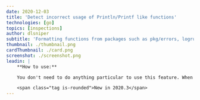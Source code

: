 ```yaml
---
date: 2020-12-03
title: 'Detect incorrect usage of Println/Printf like functions'
technologies: [go]
topics: [inspections]
author: dlsniper
subtitle: 'Formatting functions from packages such as pkg/errors, logrus or zap'
thumbnail: ./thumbnail.png
cardThumbnail: ./card.png
screenshot: ./screenshot.png
leadin: |
    **How to use:**

    You don't need to do anything particular to use this feature. When using any output formatting function which is similar to _fmt.Printf/fmt.Println_ from a package such as _pkg/errors_, _logrus_, or _zap_. A small list of these functions are: _ errors.Errorf()_, or _logrus.WithError().Infof()_. 

    <span class="tag is-rounded">New in 2020.3</span>
---
```

